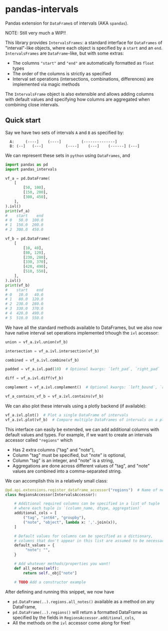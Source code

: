 # pandas-intervals
Pandas extension for `DataFrame`s of intervals (AKA `spandas`).

NOTE: Still very much a WIP!!


This library provides `IntervalsFrames`: a standard interface for `DataFrames` of "interval"-like objects, where each object is specified by a `start` and an `end`. `IntervalsFrames` are `DataFrame`-like, but with some extras:
* The columns `"start"` and `"end"` are automatically formatted as `float` types
* The order of the columns is strictly as specified
* Interval set operations (intersections, combinations, differences) are implemented via magic methods

The `IntervalsFrame` object is also extensible and allows adding columns with default values and specifying how columns are aggregated when combining close intervals.

## Quick start
Say we have two sets of intervals `A` and `B` as specified by:
```
  A:     (----]    (----]         (--------------]
  B: (--]   (---]          (----]    (---]    (------] (---]
```

We can represent these sets in `python` using `DataFrames`, and
```python
import pandas as pd
import pandas_intervals

vf_a = pd.DataFrame(
    [
        [50, 100],
        [150, 200],
        [300, 450],
    ],
).ivl()
print(vf_a)
#    start    end
# 0   50.0  100.0
# 1  150.0  200.0
# 2  300.0  450.0

vf_b = pd.DataFrame(
    [
        [10, 40],
        [80, 120],
        [230, 280],
        [330, 370],
        [420, 490],
        [510, 550],
    ],
).ivl()
print(vf_b)
#    start    end
# 0   10.0   40.0
# 1   80.0  120.0
# 2  230.0  280.0
# 3  330.0  370.0
# 4  420.0  490.0
# 5  510.0  550.0
```

We have all the standard methods available to DataFrames, but we also now have native interval set operations implemented trhough the `ivl` accessor:
```python
union = vf_a.ivl.union(vf_b)

intersection = vf_a.ivl.intersection(vf_b)

combined = vf_a.ivl.combine(vf_b)

padded = vf_a.ivl.pad(10)  # Optional kwargs: `left_pad`, `right_pad`

diff = vf_a.ivl.diff(vf_b)

complement = vf_a.ivl.complement()  # Optional kwargs: `left_bound`, `right_bound`

vf_a_contains_vf_b = vf_a.ivl.contains(vf_b)
```

We can also plot these intervals using a plotly backend (if available):
```python
vf_a.ivl.plot()  # Plot a single DataFrame of intervals
vf_a.ivl.plot(vf_b)  # Compare multiple DataFrames of intervals on a plot
```

This interface can easily be extended, we can add additional columns with default values and types.
For example, if we want to create an intervals accessor called `"regions"` which
* Has 2 extra columns ("tag" and "note"),
* Column "tag" must be specified, but "note" is optional,
* Column "tag" is an integer, and "note" is a string,
* Aggregations are done across different values of "tag", and "note" values are combined
    into a comma-separated string.

We can accomplish this in a relatively small class:

```python
@pd.api.extensions.register_dataframe_accessor("regions")  # Name of new accessor
class RegionsAccessor(IntervalsAccessor):

    # Additional required columns can be specified in a list of tuple
    # where each tuple is `(column_name, dtype, aggregation)`
    additional_cols = [
        ("tag", "int64", "groupby"),
        ("note", "object", lambda x: ','.join(x)),
    ]

    # Default values for columns can be specified as a dictionary,
    # columns that don't appear in this list are assumed to be necessary
    default_values = {
         "note": "",
    }

    # Add whatever methods/properties you want!
    def all_notes(self):
        return self._obj["note"]

    # TODO Add a constructor example
```

After defining and running this snippet, we now have
* `pd.DataFrame(..).regions.all_notes()` available as a method on any DataFrame,
* `pd.DataFrame(..).regions()` will return a formatted DataFrame as specified by the fields in `RegionsAccessor.additional_cols`,
* All the methods on the `ivl` accessor come along for free!
